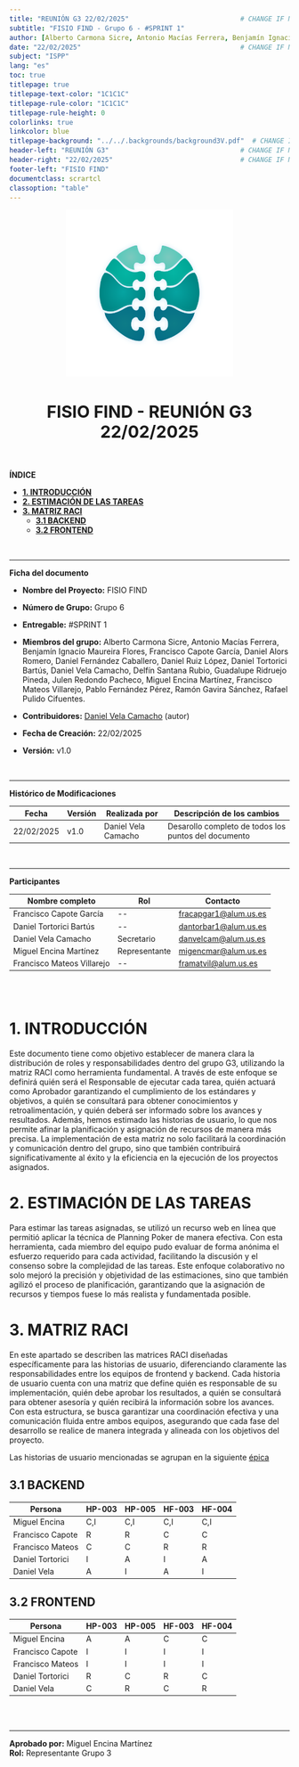 ```yaml
---
title: "REUNIÓN G3 22/02/2025"                            # CHANGE IF NEEDED
subtitle: "FISIO FIND - Grupo 6 - #SPRINT 1"
author: [Alberto Carmona Sicre, Antonio Macías Ferrera, Benjamín Ignacio Maureira Flores, Francisco Capote García, Daniel Alors Romero, Daniel Fernández Caballero, Daniel Ruiz López, Daniel Tortorici Bartús, Daniel Vela Camacho, Delfín Santana Rubio, Guadalupe Ridruejo Pineda, Julen Redondo Pacheco, Miguel Encina Martínez, Francisco Mateos Villarejo, Pablo Fernández Pérez, Ramón Gavira Sánchez, Rafael Pulido Cifuentes]
date: "22/02/2025"                                        # CHANGE IF NEEDED
subject: "ISPP"
lang: "es"
toc: true
titlepage: true
titlepage-text-color: "1C1C1C"
titlepage-rule-color: "1C1C1C"
titlepage-rule-height: 0
colorlinks: true
linkcolor: blue
titlepage-background: "../../.backgrounds/background3V.pdf"  # CHANGE IF NEEDED
header-left: "REUNIÓN G3"                                 # CHANGE IF NEEDED
header-right: "22/02/2025"                                # CHANGE IF NEEDED
footer-left: "FISIO FIND"
documentclass: scrartcl
classoption: "table"  
---
```


<!-- COMMENT THIS WHEN EXPORTING TO PDF -->
<p align="center">
  <img src="../../.img/Logo_FisioFind_Verde_sin_fondo.PNG" alt="Logo FisioFind" width="300" />
</p>

<h1 align="center" style="font-size: 30px; font-weight: bold;">
  FISIO FIND  -  REUNIÓN G3 22/02/2025
</h1>

<br>


**ÍNDICE**
- [**1. INTRODUCCIÓN**](#1-introducción)
- [**2. ESTIMACIÓN DE LAS TAREAS**](#2-estimación-de-las-tareas)
- [**3. MATRIZ RACI**](#3-matriz-raci)
  - [**3.1 BACKEND**](#31-backend)
  - [**3.2 FRONTEND**](#32-frontend)
<!-- COMMENT WHEN EXPORTING TO PDF -->

<br>


---

**Ficha del documento**

- **Nombre del Proyecto:** FISIO FIND

- **Número de Grupo:** Grupo 6

- **Entregable:** #SPRINT 1

- **Miembros del grupo:** Alberto Carmona Sicre, Antonio Macías Ferrera, Benjamín Ignacio Maureira Flores, Francisco Capote García, Daniel Alors Romero, Daniel Fernández Caballero, Daniel Ruiz López, Daniel Tortorici Bartús, Daniel Vela Camacho, Delfín Santana Rubio, Guadalupe Ridruejo Pineda, Julen Redondo Pacheco, Miguel Encina Martínez, Francisco Mateos Villarejo, Pablo Fernández Pérez, Ramón Gavira Sánchez, Rafael Pulido Cifuentes.

- **Contribuidores:** [Daniel Vela Camacho](https://github.com/danvelcam) (autor)

- **Fecha de Creación:** 22/02/2025  

- **Versión:** v1.0

<br>


---

**Histórico de Modificaciones**

| Fecha      | Versión | Realizada por       | Descripción de los cambios                           |
| ---------- | ------- | ------------------- | ---------------------------------------------------- |
| 22/02/2025 | v1.0    | Daniel Vela Camacho | Desarollo completo de todos los puntos del documento |

<br>

---

**Participantes**

| Nombre completo            | Rol           | Contacto              |
| -------------------------- | ------------- | --------------------- |
| Francisco Capote García    | --            | fracapgar1@alum.us.es |
| Daniel Tortorici Bartús    | --            | dantorbar1@alum.us.es |
| Daniel Vela Camacho        | Secretario    | danvelcam@alum.us.es  |
| Miguel Encina Martínez     | Representante | migencmar@alum.us.es  |
| Francisco Mateos Villarejo | --            | framatvil@alum.us.es  |

<br>

<!-- \newpage -->

<br>


# **1. INTRODUCCIÓN**

Este documento tiene como objetivo establecer de manera clara la distribución de roles y responsabilidades dentro del grupo G3, utilizando la matriz RACI como herramienta fundamental. A través de este enfoque se definirá quién será el Responsable de ejecutar cada tarea, quién actuará como Aprobador garantizando el cumplimiento de los estándares y objetivos, a quién se consultará para obtener conocimientos y retroalimentación, y quién deberá ser informado sobre los avances y resultados. Además, hemos estimado las historias de usuario, lo que nos permite afinar la planificación y asignación de recursos de manera más precisa. La implementación de esta matriz no solo facilitará la coordinación y comunicación dentro del grupo, sino que también contribuirá significativamente al éxito y la eficiencia en la ejecución de los proyectos asignados.

# **2. ESTIMACIÓN DE LAS TAREAS**

Para estimar las tareas asignadas, se utilizó un recurso web en línea que permitió aplicar la técnica de Planning Poker de manera efectiva. Con esta herramienta, cada miembro del equipo pudo evaluar de forma anónima el esfuerzo requerido para cada actividad, facilitando la discusión y el consenso sobre la complejidad de las tareas. Este enfoque colaborativo no solo mejoró la precisión y objetividad de las estimaciones, sino que también agilizó el proceso de planificación, garantizando que la asignación de recursos y tiempos fuese lo más realista y fundamentada posible.

# **3. MATRIZ RACI**

En este apartado se describen las matrices RACI diseñadas específicamente para las historias de usuario, diferenciando claramente las responsabilidades entre los equipos de frontend y backend. Cada historia de usuario cuenta con una matriz que define quién es responsable de su implementación, quién debe aprobar los resultados, a quién se consultará para obtener asesoría y quién recibirá la información sobre los avances. Con esta estructura, se busca garantizar una coordinación efectiva y una comunicación fluida entre ambos equipos, asegurando que cada fase del desarrollo se realice de manera integrada y alineada con los objetivos del proyecto.

Las historias de usuario mencionadas se agrupan en la siguiente [épica](https://github.com/Proyecto-ISPP/FISIOFIND/issues/85)

## **3.1 BACKEND**

| Persona          | HP-003 | HP-005 | HF-003 | HF-004 |
| ---------------- | ------ | ------ | ------ | ------ |
| Miguel Encina    | C,I    | C,I    | C,I    | C,I    |
| Francisco Capote | R      | R      | C      | C      |
| Francisco Mateos | C      | C      | R      | R      |
| Daniel Tortorici | I      | A      | I      | A      |
| Daniel Vela      | A      | I      | A      | I      |

## **3.2 FRONTEND**

| Persona          | HP-003 | HP-005 | HF-003 | HF-004 |
| ---------------- | ------ | ------ | ------ | ------ |
| Miguel Encina    | A      | A      | C      | C      |
| Francisco Capote | I      | I      | I      | I      |
| Francisco Mateos | I      | I      | I      | I      |
| Daniel Tortorici | R      | C      | R      | C      |
| Daniel Vela      | C      | R      | C      | R      |


<br>

<br>


---

**Aprobado por:** Miguel Encina Martínez  
**Rol:** Representante Grupo 3
